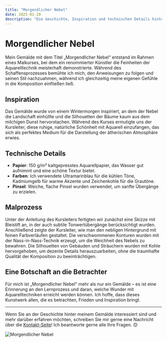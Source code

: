 ```yaml
---
title: "Morgendlicher Nebel"
date: 2025-01-20
description: "Die Geschichte, Inspiration und technischen Details hinter einem Aquarellgemälde."
---
```


# Morgendlicher Nebel

Mein Gemälde mit dem Titel „Morgendlicher Nebel“ entstand im Rahmen eines Malkurses, bei dem ein renommierter Künstler die Feinheiten der Aquarelltechnik meisterhaft demonstrierte. Während des Schaffensprozesses bemühte ich mich, den Anweisungen zu folgen und seinen Stil nachzuahmen, während ich gleichzeitig meine eigenen Gefühle in die Komposition einfließen ließ.

## Inspiration

Das Gemälde wurde von einem Wintermorgen inspiriert, an dem der Nebel die Landschaft einhüllte und die Silhouetten der Bäume kaum aus dem milchigen Dunst hervorstachen. Während des Kurses ermutigte uns der Kursleiter, diese ruhige, natürliche Schönheit mit Aquarell einzufangen, das sich als perfektes Medium für die Darstellung der ätherischen Atmosphäre erwies.

## Technische Details

- **Papier**: 150 g/m² kaltgepresstes Aquarellpapier, das Wasser gut aufnimmt und eine schöne Textur bietet.
- **Farben**: Ich verwendete Ultramarinblau für die kühlen Töne, Kadmiumgelb für warme Akzente und Zeichenkohle für die Grautöne.
- **Pinsel**: Weiche, flache Pinsel wurden verwendet, um sanfte Übergänge zu erzielen.

## Malprozess

Unter der Anleitung des Kursleiters fertigten wir zunächst eine Skizze mit Bleistift an, in der auch subtile Tonwertübergänge berücksichtigt wurden. Anschließend zeigte der Kursleiter, wie man den nebligen Hintergrund mit feinen Farbverläufen gestaltet. Die verschwommenen Konturen wurden mit der Nass-in-Nass-Technik erzeugt, um die Weichheit des Nebels zu bewahren. Die Silhouetten von Gebäuden und Sträuchern wurden mit Kohle hervorgehoben, um dezente Details herauszuarbeiten, ohne die traumhafte Qualität der Komposition zu beeinträchtigen.

## Eine Botschaft an die Betrachter

Für mich ist „Morgendlicher Nebel“ mehr als nur ein Gemälde – es ist eine Erinnerung an den Lernprozess und daran, welche Wunder mit Aquarelltechniken erreicht werden können. Ich hoffe, dass dieses Kunstwerk allen, die es betrachten, Frieden und Inspiration bringt.

---

Wenn Sie an der Geschichte hinter meinem Gemälde interessiert sind und mehr darüber erfahren möchten, schreiben Sie mir gerne eine Nachricht über die [Kontakt-Seite](./kontact.md)! Ich beantworte gerne alle Ihre Fragen. 😊
 
![Morgendlicher Nebel](/images/reggeli_kod.jpg)